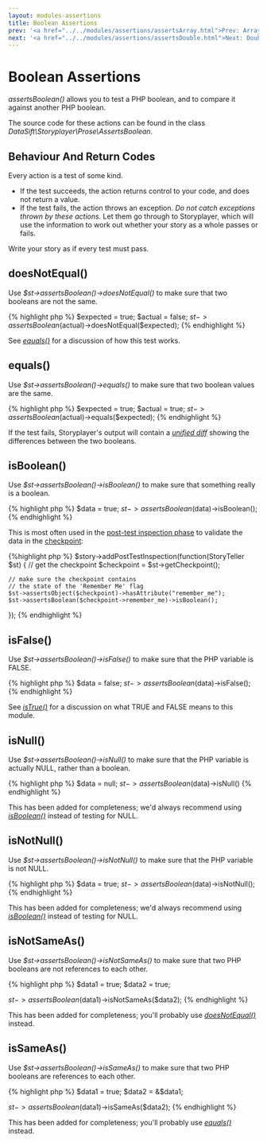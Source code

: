 ```yaml
---
layout: modules-assertions
title: Boolean Assertions
prev: '<a href="../../modules/assertions/assertsArray.html">Prev: Array Assertions</a>'
next: '<a href="../../modules/assertions/assertsDouble.html">Next: Double Assertions</a>'
---
```


# Boolean Assertions

_assertsBoolean()_ allows you to test a PHP boolean, and to compare it against another PHP boolean.

The source code for these actions can be found in the class _DataSift\Storyplayer\Prose\AssertsBoolean_.

## Behaviour And Return Codes

Every action is a test of some kind.

* If the test succeeds, the action returns control to your code, and does not return a value.
* If the test fails, the action throws an exception. _Do not catch exceptions thrown by these actions._ Let them go through to Storyplayer, which will use the information to work out whether your story as a whole passes or fails.

Write your story as if every test must pass.

## doesNotEqual()

Use _$st->assertsBoolean()->doesNotEqual()_ to make sure that two booleans are not the same.

{% highlight php %}
$expected = true;
$actual   = false;
$st->assertsBoolean($actual)->doesNotEqual($expected);
{% endhighlight %}

See _[equals()](#equals)_ for a discussion of how this test works.

## equals()

Use _$st->assertsBoolean()->equals()_ to make sure that two boolean values are the same.

{% highlight php %}
$expected = true;
$actual   = true;
$st->assertsBoolean($actual)->equals($expected);
{% endhighlight %}

If the test fails, Storyplayer's output will contain a _[unified diff](http://en.wikipedia.org/wiki/Diff#Unified_format)_ showing the differences between the two booleans.

## isBoolean()

Use _$st->assertsBoolean()->isBoolean()_ to make sure that something really is a boolean.

{% highlight php %}
$data = true;
$st->assertsBoolean($data)->isBoolean();
{% endhighlight %}

This is most often used in the [post-test inspection phase](../../stories/post-test-inspection.html) to validate the data in the [checkpoint](../../stories/the-checkpoint.html):

{%highlight php %}
$story->addPostTestInspection(function(StoryTeller $st) {
    // get the checkpoint
    $checkpoint = $st->getCheckpoint();

    // make sure the checkpoint contains
    // the state of the 'Remember Me' flag
    $st->assertsObject($checkpoint)->hasAttribute("remember_me");
    $st->assertsBoolean($checkpoint->remember_me)->isBoolean();
});
{% endhighlight %}

## isFalse()

Use _$st->assertsBoolean()->isFalse()_ to make sure that the PHP variable is FALSE.

{% highlight php %}
$data = false;
$st->assertsBoolean($data)->isFalse();
{% endhighlight %}

See _[isTrue()](#istrue)_ for a discussion on what TRUE and FALSE means to this module.

## isNull()

Use _$st->assertsBoolean()->isNull()_ to make sure that the PHP variable is actually NULL, rather than a boolean.

{% highlight php %}
$data = null;
$st->assertsBoolean($data)->isNull()
{% endhighlight %}

This has been added for completeness; we'd always recommend using _[isBoolean()](#isboolean)_ instead of testing for NULL.

## isNotNull()

Use _$st->assertsBoolean()->isNotNull()_ to make sure that the PHP variable is not NULL.

{% highlight php %}
$data = true;
$st->assertsBoolean($data)->isNotNull();
{% endhighlight %}

This has been added for completeness; we'd always recommend using _[isBoolean()](#isboolean)_ instead of testing for NULL.

## isNotSameAs()

Use _$st->assertsBoolean()->isNotSameAs()_ to make sure that two PHP booleans are not references to each other.

{% highlight php %}
$data1 = true;
$data2 = true;

$st->assertsBoolean($data1)->isNotSameAs($data2);
{% endhighlight %}

This has been added for completeness; you'll probably use _[doesNotEqual()](#doesnotequal)_ instead.

## isSameAs()

Use _$st->assertsBoolean()->isSameAs()_ to make sure that two PHP booleans are references to each other.

{% highlight php %}
$data1 = true;
$data2 = &$data1;

$st->assertsBoolean($data1)->isSameAs($data2);
{% endhighlight %}

This has been added for completeness; you'll probably use _[equals()](#equals)_ instead.

